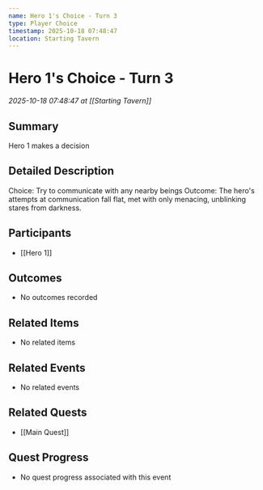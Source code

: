 ```yaml
---
name: Hero 1's Choice - Turn 3
type: Player Choice
timestamp: 2025-10-18 07:48:47
location: Starting Tavern
---
```


# Hero 1's Choice - Turn 3

*2025-10-18 07:48:47 at [[Starting Tavern]]*

## Summary
Hero 1 makes a decision

## Detailed Description
Choice: Try to communicate with any nearby beings
Outcome: The hero's attempts at communication fall flat, met with only menacing, unblinking stares from darkness.

## Participants
- [[Hero 1]]

## Outcomes
- No outcomes recorded

## Related Items
- No related items

## Related Events
- No related events

## Related Quests
- [[Main Quest]]

## Quest Progress
- No quest progress associated with this event
